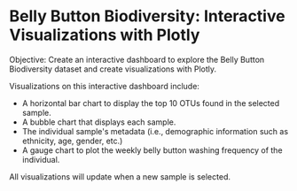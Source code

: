 # Belly Button Biodiversity: Interactive Visualizations with Plotly


Objective:  Create an interactive dashboard to explore the Belly Button Biodiversity dataset and create visualizations with Plotly.

Visualizations on this interactive dashboard include:  
* A horizontal bar chart to display the top 10 OTUs found in the selected sample.
* A bubble chart that displays each sample.
* The individual sample's metadata (i.e., demographic information such as ethnicity, age, gender, etc.)
* A gauge chart to plot the weekly belly button washing frequency of the individual.

All visualizations will update when a new sample is selected.
